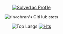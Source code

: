 <div align="center">

[![Solved.ac Profile](http://mazassumnida.wtf/api/v2/generate_badge?boj=rinechran)](https://solved.ac/rinechran/)

![rinechran's GitHub stats](https://github-readme-stats.vercel.app/api?username=rinechran&show_icons=true&theme=radical)

![Top Langs](https://github-readme-stats.vercel.app/api/top-langs/?username=rinechran&layout=compact)
[![Hits](https://hits.seeyoufarm.com/api/count/incr/badge.svg?url=https%3A%2F%2Fgithub.com%2Frinechran&count_bg=%2379C83D&title_bg=%23555555&icon=&icon_color=%23E7E7E7&title=hits&edge_flat=false)](https://hits.seeyoufarm.com)
</div>
